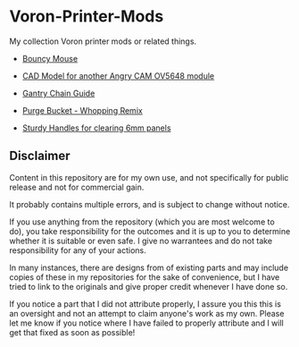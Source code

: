# Voron-Printer-Mods
My collection Voron printer mods or related things.


* [Bouncy Mouse](./Bouncy-Mouse)

* [CAD Model for another Angry CAM OV5648 module](./AngryCAM-OV5648-A)

* [Gantry Chain Guide](./Gantry-Chain-Guide)

* [Purge Bucket - Whopping Remix](./Purge-Bucket-Fermio-On-Kinematic)

* [Sturdy Handles for clearing 6mm panels](./Sturdy-Handles)


## Disclaimer
Content in this repository are for my own use, and not specifically for public release and not for commercial gain. 

It probably contains multiple errors, and is subject to change without notice. 

If you use anything from the repository (which you are most welcome to do), you take responsibility for the outcomes and it is up to you to determine whether it is suitable or even safe. I give no warrantees and do not take responsibility for any of your actions.

In many instances, there are designs from of existing parts and may include copies of these in my repositories for the sake of convenience, but I have tried to link to the originals and give proper credit whenever I have done so. 

If you notice a part that I did not attribute properly, I assure you this this is an oversight and not an attempt to claim anyone's work as my own. Please let me know if you notice where I have failed to properly attribute and I will get that fixed as soon as possible!